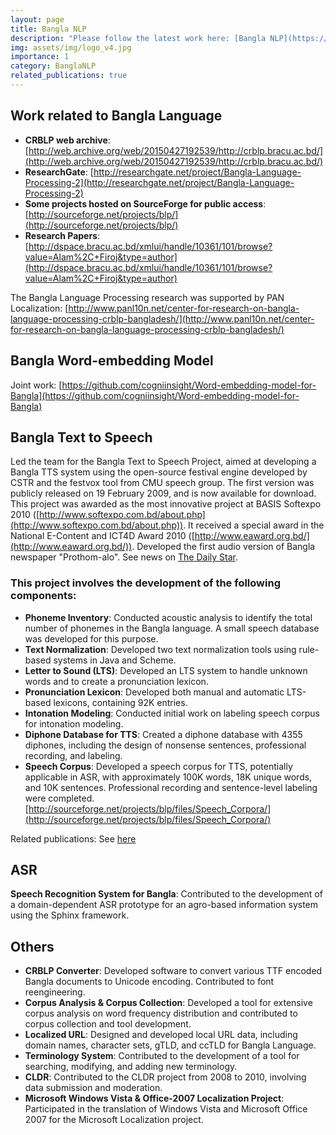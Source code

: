 ```yaml
---
layout: page
title: Bangla NLP
description: "Please follow the latest work here: [Bangla NLP](https://banglanlp.org)"
img: assets/img/logo_v4.jpg
importance: 1
category: BanglaNLP
related_publications: true
---
```



## Work related to Bangla Language

- **CRBLP web archive**: [http://web.archive.org/web/20150427192539/http://crblp.bracu.ac.bd/](http://web.archive.org/web/20150427192539/http://crblp.bracu.ac.bd/)
- **ResearchGate**: [http://researchgate.net/project/Bangla-Language-Processing-2](http://researchgate.net/project/Bangla-Language-Processing-2)
- **Some projects hosted on SourceForge for public access**: [http://sourceforge.net/projects/blp/](http://sourceforge.net/projects/blp/)
- **Research Papers**: [http://dspace.bracu.ac.bd/xmlui/handle/10361/101/browse?value=Alam%2C+Firoj&type=author](http://dspace.bracu.ac.bd/xmlui/handle/10361/101/browse?value=Alam%2C+Firoj&type=author)

The Bangla Language Processing research was supported by PAN Localization: [http://www.panl10n.net/center-for-research-on-bangla-language-processing-crblp-bangladesh/](http://www.panl10n.net/center-for-research-on-bangla-language-processing-crblp-bangladesh/)

## Bangla Word-embedding Model

Joint work: [https://github.com/cogniinsight/Word-embedding-model-for-Bangla](https://github.com/cogniinsight/Word-embedding-model-for-Bangla)

## Bangla Text to Speech

Led the team for the Bangla Text to Speech Project, aimed at developing a Bangla TTS system using the open-source festival engine developed by CSTR and the festvox tool from CMU speech group. The first version was publicly released on 19 February 2009, and is now available for download. This project was awarded as the most innovative project at BASIS Softexpo 2010 ([http://www.softexpo.com.bd/about.php](http://www.softexpo.com.bd/about.php)). It received a special award in the National E-Content and ICT4D Award 2010 ([http://www.eaward.org.bd/](http://www.eaward.org.bd/)). Developed the first audio version of Bangla newspaper "Prothom-alo". See news on [The Daily Star](http://www.thedailystar.net/newDesign/news-details.php?nid=153325).

### This project involves the development of the following components:

- **Phoneme Inventory**: Conducted acoustic analysis to identify the total number of phonemes in the Bangla language. A small speech database was developed for this purpose.
- **Text Normalization**: Developed two text normalization tools using rule-based systems in Java and Scheme.
- **Letter to Sound (LTS)**: Developed an LTS system to handle unknown words and to create a pronunciation lexicon.
- **Pronunciation Lexicon**: Developed both manual and automatic LTS-based lexicons, containing 92K entries.
- **Intonation Modeling**: Conducted initial work on labeling speech corpus for intonation modeling.
- **Diphone Database for TTS**: Created a diphone database with 4355 diphones, including the design of nonsense sentences, professional recording, and labeling.
- **Speech Corpus**: Developed a speech corpus for TTS, potentially applicable in ASR, with approximately 100K words, 18K unique words, and 10K sentences. Professional recording and sentence-level labeling were completed. [http://sourceforge.net/projects/blp/files/Speech_Corpora/](http://sourceforge.net/projects/blp/files/Speech_Corpora/)

Related publications: See [here](#)

## ASR

**Speech Recognition System for Bangla**: Contributed to the development of a domain-dependent ASR prototype for an agro-based information system using the Sphinx framework.

## Others

- **CRBLP Converter**: Developed software to convert various TTF encoded Bangla documents to Unicode encoding. Contributed to font reengineering.
- **Corpus Analysis & Corpus Collection**: Developed a tool for extensive corpus analysis on word frequency distribution and contributed to corpus collection and tool development.
- **Localized URL**: Designed and developed local URL data, including domain names, character sets, gTLD, and ccTLD for Bangla Language.
- **Terminology System**: Contributed to the development of a tool for searching, modifying, and adding new terminology.
- **CLDR**: Contributed to the CLDR project from 2008 to 2010, involving data submission and moderation.
- **Microsoft Windows Vista & Office-2007 Localization Project**: Participated in the translation of Windows Vista and Microsoft Office 2007 for the Microsoft Localization project.
